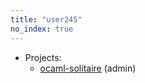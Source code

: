 ```yaml
---
title: "user245"
no_index: true
---
```


* Projects:
  * [ocaml-solitaire](/projects/ocaml-solitaire/) (admin)